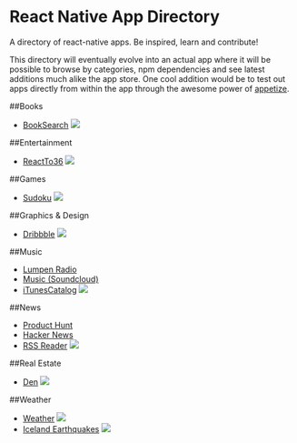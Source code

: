 # React Native App Directory
A directory of react-native apps. Be inspired, learn and contribute!

This directory will eventually evolve into an actual app where it will be possible to browse by categories, npm dependencies and see latest additions much alike the app store. One cool addition would be to test out apps directly from within the app through the awesome power of [appetize](https://appetize.io/).

##Books
- [BookSearch](https://github.com/appcoda/React-Native-Demo-App) [![][phone]][BookSearch]

##Entertainment
- [ReactTo36](https://github.com/jssolichin/ReactTo36) [![][phone]][ReactTo36]

##Games
- [Sudoku](https://github.com/christopherdro/react-native-sudoku) [![][phone]][Sudoku]

##Graphics & Design
- [Dribbble](https://github.com/catalinmiron/react-native-dribbble-app) [![][phone]][DribblePhone]

##Music
- [Lumpen Radio](https://github.com/jhabdas/lumpen-radio)
- [Music (Soundcloud)](https://github.com/nhayflick/ReactNativeMusic)
- [iTunesCatalog](https://github.com/alexissan/ReactNativeWorkshop) [![][phone]][iTunesCatalog]

##News
- [Product Hunt](https://github.com/rkho/product-hunt-react-native)
- [Hacker News](https://github.com/iSimar/HackerNews-React-Native)
- [RSS Reader](https://github.com/christopherdro/react-native-rss-reader) [![][phone]][RssReaderPhone]

##Real Estate
- [Den](https://github.com/asamiller/den) [![][phone]][Den]

##Weather
- [Weather](https://github.com/shevawen/react-native-weather-app) [![][phone]][Weather]
- [Iceland Earthquakes](https://github.com/paranoida/IcelandEarthquakes) [![][phone]][IcelandEarthquakes]


[phone]: assets/phone.png
[tablet]: assets/tablet.png

[RssReaderPhone]: screens/react-native-rss-reader.gif?raw=true
[DribblePhone]: screens/react-native-dribbble-app.jpg?raw=true
[IcelandEarthquakes]: screens/IcelandEarthquakes.png?raw=true
[Weather]: screens/react-native-weather-app.png?raw=true
[iTunesCatalog]: screens/ReactNativeWorkshop.png
[Sudoku]: screens/react-native-sudoku.gif?raw=true
[Den]: screens/den.jpg?raw=true
[BookSearch]: screens/React-Native-Demo-App.png?raw=true
[ReactTo36]: screens/ReactTo36.png?raw=true
